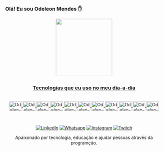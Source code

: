 
### Olá! Eu sou Odeleon Mendes ✋

<div align="center">
  <a href="https://github.com/odeleo">
  <img height="180em" src="https://github-readme-stats.vercel.app/api?username=odeleo&show_icons=true&theme=cobalt&include_all_commits=true&count_private=true"/>
  <!--<img height="180em" src="https://github-readme-stats.vercel.app/api/top-langs/?username=odeleo&layout=compact&langs_count=7&theme=cobalt"/>
</div>-->

##

### Tecnologias que eu uso no meu dia-a-dia

<div style="display: inline_block"><br />
   <img align="center" alt="Odeleo-Java" height="30" width="40" src="https://cdn.jsdelivr.net/gh/devicons/devicon/icons/java/java-original.svg" />
   <img align="center" alt="Odeleo-Spring" height="30" width="40" src="https://cdn.jsdelivr.net/gh/devicons/devicon/icons/spring/spring-original.svg" />
   <img align="center" alt="Odeleo-Amgular" height="30" width="40" src="https://cdn.jsdelivr.net/gh/devicons/devicon/icons/angularjs/angularjs-original.svg" />
   <img align="center" alt="Odeleo-Js" height="30" width="40" src="https://cdn.jsdelivr.net/gh/devicons/devicon/icons/javascript/javascript-original.svg" />
   <img align="center" alt="Odeleo-Html" height="30" width="40" src="https://cdn.jsdelivr.net/gh/devicons/devicon/icons/html5/html5-original.svg" />
   <img align="center" alt="Odeleo-Css" height="30" width="40" src="https://cdn.jsdelivr.net/gh/devicons/devicon/icons/css3/css3-original.svg" />
   <img align="center" alt="Odeleo-Mysql" height="30" width="40" src="https://cdn.jsdelivr.net/gh/devicons/devicon/icons/mysql/mysql-original.svg" />   
   <img align="center" alt="Odeleo-WorDpress" height="30" width="40" src="https://cdn.jsdelivr.net/gh/devicons/devicon/icons/wordpress/wordpress-original.svg" />
   <img align="center" alt="Odeleo-Vscode" height="30" width="40" src="https://cdn.jsdelivr.net/gh/devicons/devicon/icons/visualstudio/visualstudio-plain.svg" />
   <img align="center" alt="Odeleo-Linux" height="30" width="40" src="https://cdn.jsdelivr.net/gh/devicons/devicon/icons/linux/linux-original.svg" />
   <img align="center" alt="Odeleo-Azure" height="30" width="40" src="https://cdn.jsdelivr.net/gh/devicons/devicon/icons/azure/azure-original.svg" />   
</div><br />

##

[![LinkedIn](https://img.shields.io/badge/LinkedIn-0077B5?style=for-the-badge&logo=linkedin&logoColor=white)](https://www.linkedin.com/in/odeleonmendes/)
[![Whatsapp](https://img.shields.io/badge/WhatsApp-25D366?style=for-the-badge&logo=whatsapp&logoColor=white)](https://wa.me/+5581985545280)
[![Instagram](https://img.shields.io/badge/Instagram-E4405F?style=for-the-badge&logo=instagram&logoColor=white)](https://instagram.com/omfstar)
[![Twitch](https://img.shields.io/badge/Twitch-9146FF?style=for-the-badge&logo=twitch&logoColor=white)](https://twitch.tv/odeleonmendes)

Apaixonado por tecnologia, educação e ajudar pessoas através da programção.


<!--Sites para Badges https://emojipedia.org/ https://dev.to/envoy_/150-badges-for-github-pnk https://devicon.dev/-->
